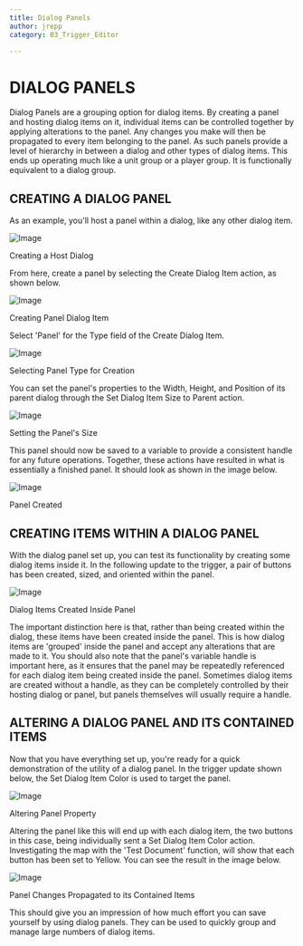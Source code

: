 ```yaml
---
title: Dialog Panels
author: jrepp
category: 03_Trigger_Editor

---
```

DIALOG PANELS
=============

Dialog Panels are a grouping option for dialog items. By creating a
panel and hosting dialog items on it, individual items can be controlled
together by applying alterations to the panel. Any changes you make will
then be propagated to every item belonging to the panel. As such panels
provide a level of hierarchy in between a dialog and other types of
dialog items. This ends up operating much like a unit group or a player
group. It is functionally equivalent to a dialog group.

CREATING A DIALOG PANEL
-----------------------

As an example, you'll host a panel within a dialog, like any other
dialog item.

![Image](./resources/044_Dialog_Panels1.png)

Creating a Host Dialog

From here, create a panel by selecting the Create Dialog Item action, as
shown below.

![Image](./resources/044_Dialog_Panels2.png)

Creating Panel Dialog Item

Select 'Panel' for the Type field of the Create Dialog Item.

![Image](./resources/044_Dialog_Panels3.png)

Selecting Panel Type for Creation

You can set the panel's properties to the Width, Height, and Position of
its parent dialog through the Set Dialog Item Size to Parent action.

![Image](./resources/044_Dialog_Panels4.png)

Setting the Panel's Size

This panel should now be saved to a variable to provide a consistent
handle for any future operations. Together, these actions have resulted
in what is essentially a finished panel. It should look as shown in the
image below.

![Image](./resources/044_Dialog_Panels5.png)

Panel Created

CREATING ITEMS WITHIN A DIALOG PANEL
------------------------------------

With the dialog panel set up, you can test its functionality by creating
some dialog items inside it. In the following update to the trigger, a
pair of buttons has been created, sized, and oriented within the panel.

![Image](./resources/044_Dialog_Panels6.png)

Dialog Items Created Inside Panel

The important distinction here is that, rather than being created within
the dialog, these items have been created inside the panel. This is how
dialog items are 'grouped' inside the panel and accept any alterations
that are made to it. You should also note that the panel's variable
handle is important here, as it ensures that the panel may be repeatedly
referenced for each dialog item being created inside the panel.
Sometimes dialog items are created without a handle, as they can be
completely controlled by their hosting dialog or panel, but panels
themselves will usually require a handle.

ALTERING A DIALOG PANEL AND ITS CONTAINED ITEMS
-----------------------------------------------

Now that you have everything set up, you're ready for a quick
demonstration of the utility of a dialog panel. In the trigger update
shown below, the Set Dialog Item Color is used to target the panel.

![Image](./resources/044_Dialog_Panels7.png)

Altering Panel Property

Altering the panel like this will end up with each dialog item, the two
buttons in this case, being individually sent a Set Dialog Item Color
action. Investigating the map with the 'Test Document' function, will
show that each button has been set to Yellow. You can see the result in
the image below.

![Image](./resources/044_Dialog_Panels8.png)

Panel Changes Propagated to its Contained Items

This should give you an impression of how much effort you can save
yourself by using dialog panels. They can be used to quickly group and
manage large numbers of dialog items.
